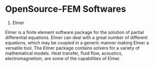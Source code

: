 # OpenSource-FEM Softwares

1. Elmer

Elmer is a finite element software package for the solution of partial differential equations. Elmer can deal
with a great number of different equations, which may be coupled in a generic manner making Elmer a
 versatile tool.
The Elmer package contains solvers for a variety of mathematical models. Heat transfer, fluid flow, acoustics, electromagnetism, 
are some of the capabilities of Elmer. 
 
